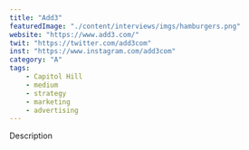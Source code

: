 ```yaml
---
title: "Add3"
featuredImage: "./content/interviews/imgs/hamburgers.png"
website: "https://www.add3.com/"
twit: "https://twitter.com/add3com"
inst: "https://www.instagram.com/add3com"
category: "A"
tags:
    - Capitol Hill
    - medium
    - strategy
    - marketing
    - advertising
---
```


Description
